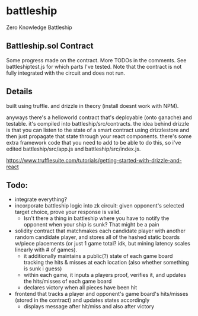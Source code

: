 # battleship
Zero Knowledge Battleship

## Battleship.sol Contract
Some progress made on the contract. More TODOs in the comments. See battleshiptest.js for which parts I've tested. 
Note that the contract is not fully integrated with the circuit and does not run.

## Details

built using truffle. and drizzle in theory (install doesnt work with NPM).

anyways there's a helloworld contract that's deployable (onto ganache) and testable. it's compiled into battleship/src/contracts. the idea behind drizzle is that you can listen to the state of a smart contract using drizzlestore and then just propagate that state through your react components. there's some extra framework code that you need to add to be able to do this, so i've edited battleship/src/app.js and battleship/src/index.js. 

https://www.trufflesuite.com/tutorials/getting-started-with-drizzle-and-react

## Todo:
- integrate everything?
- incorporate battleship logic into zk circuit: given opponent's selected target choice, prove your response is valid. 
  - Isn't there a thing in battleship where you have to notify the opponent when your ship is sunk? That might be a pain
- solidity contract that matchmakes each candidate player with another random candidate player, and stores all of the hashed static boards w/piece placements (or just 1 game total? idk, but mining latency scales linearly with # of games). 
  - it additionally maintains a public(?) state of each game board tracking the hits & misses at each location (also whether something is sunk i guess)
  - within each game, it inputs a players proof, verifies it, and updates the hits/misses of each game board
  - declares victory when all pieces have been hit
- frontend that tracks a player and opponent's game board's hits/misses (stored in the contract) and updates states accordingly
  - displays message after hit/miss and also after victory
